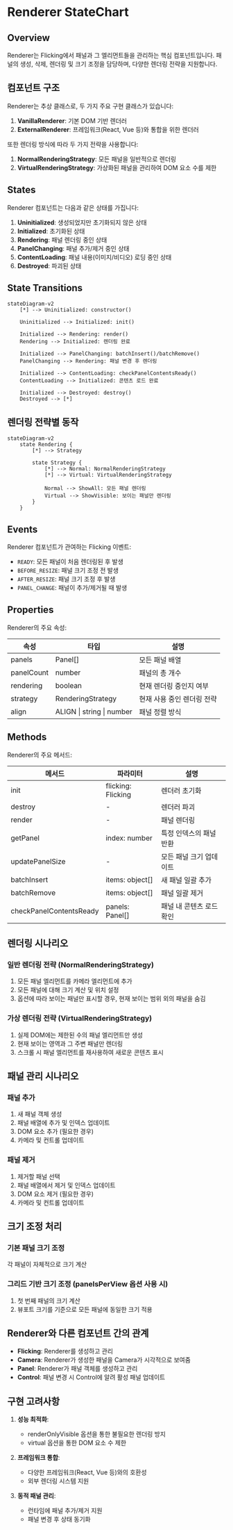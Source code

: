 # Renderer StateChart

## Overview

Renderer는 Flicking에서 패널과 그 엘리먼트들을 관리하는 핵심 컴포넌트입니다. 패널의 생성, 삭제, 렌더링 및 크기 조정을 담당하며, 다양한 렌더링 전략을 지원합니다.

## 컴포넌트 구조

Renderer는 추상 클래스로, 두 가지 주요 구현 클래스가 있습니다:

1. **VanillaRenderer**: 기본 DOM 기반 렌더러
2. **ExternalRenderer**: 프레임워크(React, Vue 등)와 통합을 위한 렌더러

또한 렌더링 방식에 따라 두 가지 전략을 사용합니다:

1. **NormalRenderingStrategy**: 모든 패널을 일반적으로 렌더링
2. **VirtualRenderingStrategy**: 가상화된 패널을 관리하여 DOM 요소 수를 제한

## States

Renderer 컴포넌트는 다음과 같은 상태를 가집니다:

1. **Uninitialized**: 생성되었지만 초기화되지 않은 상태
2. **Initialized**: 초기화된 상태
3. **Rendering**: 패널 렌더링 중인 상태
4. **PanelChanging**: 패널 추가/제거 중인 상태
5. **ContentLoading**: 패널 내용(이미지/비디오) 로딩 중인 상태
6. **Destroyed**: 파괴된 상태

## State Transitions

```mermaid
stateDiagram-v2
    [*] --> Uninitialized: constructor()
    
    Uninitialized --> Initialized: init()
    
    Initialized --> Rendering: render()
    Rendering --> Initialized: 렌더링 완료
    
    Initialized --> PanelChanging: batchInsert()/batchRemove()
    PanelChanging --> Rendering: 패널 변경 후 렌더링
    
    Initialized --> ContentLoading: checkPanelContentsReady()
    ContentLoading --> Initialized: 콘텐츠 로드 완료
    
    Initialized --> Destroyed: destroy()
    Destroyed --> [*]
```

## 렌더링 전략별 동작

```mermaid
stateDiagram-v2
    state Rendering {
        [*] --> Strategy
        
        state Strategy {
            [*] --> Normal: NormalRenderingStrategy
            [*] --> Virtual: VirtualRenderingStrategy
            
            Normal --> ShowAll: 모든 패널 렌더링
            Virtual --> ShowVisible: 보이는 패널만 렌더링
        }
    }
```

## Events

Renderer 컴포넌트가 관여하는 Flicking 이벤트:

- `READY`: 모든 패널이 처음 렌더링된 후 발생
- `BEFORE_RESIZE`: 패널 크기 조정 전 발생
- `AFTER_RESIZE`: 패널 크기 조정 후 발생
- `PANEL_CHANGE`: 패널이 추가/제거될 때 발생

## Properties

Renderer의 주요 속성:

| 속성 | 타입 | 설명 |
|------|------|------|
| panels | Panel[] | 모든 패널 배열 |
| panelCount | number | 패널의 총 개수 |
| rendering | boolean | 현재 렌더링 중인지 여부 |
| strategy | RenderingStrategy | 현재 사용 중인 렌더링 전략 |
| align | ALIGN \| string \| number | 패널 정렬 방식 |

## Methods

Renderer의 주요 메서드:

| 메서드 | 파라미터 | 설명 |
|--------|----------|------|
| init | flicking: Flicking | 렌더러 초기화 |
| destroy | - | 렌더러 파괴 |
| render | - | 패널 렌더링 |
| getPanel | index: number | 특정 인덱스의 패널 반환 |
| updatePanelSize | - | 모든 패널 크기 업데이트 |
| batchInsert | items: object[] | 새 패널 일괄 추가 |
| batchRemove | items: object[] | 패널 일괄 제거 |
| checkPanelContentsReady | panels: Panel[] | 패널 내 콘텐츠 로드 확인 |

## 렌더링 시나리오

### 일반 렌더링 전략 (NormalRenderingStrategy)
1. 모든 패널 엘리먼트를 카메라 엘리먼트에 추가
2. 모든 패널에 대해 크기 계산 및 위치 설정
3. 옵션에 따라 보이는 패널만 표시할 경우, 현재 보이는 범위 외의 패널을 숨김

### 가상 렌더링 전략 (VirtualRenderingStrategy)
1. 실제 DOM에는 제한된 수의 패널 엘리먼트만 생성
2. 현재 보이는 영역과 그 주변 패널만 렌더링
3. 스크롤 시 패널 엘리먼트를 재사용하여 새로운 콘텐츠 표시

## 패널 관리 시나리오

### 패널 추가
1. 새 패널 객체 생성
2. 패널 배열에 추가 및 인덱스 업데이트
3. DOM 요소 추가 (필요한 경우)
4. 카메라 및 컨트롤 업데이트

### 패널 제거
1. 제거할 패널 선택
2. 패널 배열에서 제거 및 인덱스 업데이트
3. DOM 요소 제거 (필요한 경우)
4. 카메라 및 컨트롤 업데이트

## 크기 조정 처리

### 기본 패널 크기 조정
각 패널이 자체적으로 크기 계산

### 그리드 기반 크기 조정 (panelsPerView 옵션 사용 시)
1. 첫 번째 패널의 크기 계산
2. 뷰포트 크기를 기준으로 모든 패널에 동일한 크기 적용

## Renderer와 다른 컴포넌트 간의 관계

- **Flicking**: Renderer를 생성하고 관리
- **Camera**: Renderer가 생성한 패널을 Camera가 시각적으로 보여줌
- **Panel**: Renderer가 패널 객체를 생성하고 관리
- **Control**: 패널 변경 시 Control에 알려 활성 패널 업데이트

## 구현 고려사항

1. **성능 최적화**: 
   - renderOnlyVisible 옵션을 통한 불필요한 렌더링 방지
   - virtual 옵션을 통한 DOM 요소 수 제한

2. **프레임워크 통합**: 
   - 다양한 프레임워크(React, Vue 등)와의 호환성
   - 외부 렌더링 시스템 지원

3. **동적 패널 관리**:
   - 런타임에 패널 추가/제거 지원
   - 패널 변경 후 상태 동기화 